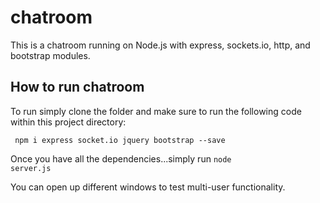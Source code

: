 # chatroom

This is a chatroom running on Node.js with express, sockets.io, http, and bootstrap modules.

<h2>How to run chatroom</h2>
To run simply clone the folder and make sure to run the following code within this project directory:

<code> npm i express socket.io jquery bootstrap --save</code>

Once you have all the dependencies...simply run <code>node server.js</code>

You can open up different windows to test multi-user functionality.
